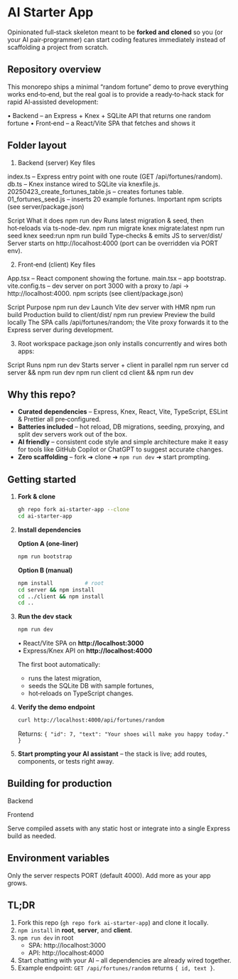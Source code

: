 # AI Starter App

Opinionated full‑stack skeleton meant to be **forked and cloned** so you (or your AI pair‑programmer) can start coding features immediately instead of scaffolding a project from scratch.

## Repository overview
This monorepo ships a minimal “random fortune” demo to prove everything works end‑to‑end, but the real goal is to provide a ready‑to‑hack stack for rapid AI‑assisted development:

• Backend – an Express + Knex + SQLite API that returns one random fortune
• Front‑end – a React/Vite SPA that fetches and shows it

## Folder layout

1. Backend (server)
Key files

index.ts – Express entry point with one route (GET /api/fortunes/random).
db.ts – Knex instance wired to SQLite via knexfile.js.
20250423_create_fortunes_table.js – creates fortunes table.
01_fortunes_seed.js – inserts 20 example fortunes.
Important npm scripts (see server/package.json)

Script	What it does
npm run dev	Runs latest migration & seed, then hot‑reloads via ts-node-dev.
npm run migrate	knex migrate:latest
npm run seed	knex seed:run
npm run build	Type‑checks & emits JS to server/dist/
Server starts on http://localhost:4000 (port can be overridden via PORT env).

2. Front‑end (client)
Key files

App.tsx – React component showing the fortune.
main.tsx – app bootstrap.
vite.config.ts – dev server on port 3000 with a proxy to /api → http://localhost:4000.
npm scripts (see client/package.json)

Script	Purpose
npm run dev	Launch Vite dev server with HMR
npm run build	Production build to client/dist/
npm run preview	Preview the build locally
The SPA calls /api/fortunes/random; the Vite proxy forwards it to the Express server during development.

3. Root workspace
package.json only installs concurrently and wires both apps:

Script	Runs
npm run dev	Starts server + client in parallel
npm run server	cd server && npm run dev
npm run client	cd client && npm run dev
## Why this repo?
* **Curated dependencies** – Express, Knex, React, Vite, TypeScript, ESLint & Prettier all pre‑configured.  
* **Batteries included** – hot reload, DB migrations, seeding, proxying, and split dev servers work out of the box.  
* **AI friendly** – consistent code style and simple architecture make it easy for tools like GitHub Copilot or ChatGPT to suggest accurate changes.  
* **Zero scaffolding** – fork ➜ clone ➜ `npm run dev` ➜ start prompting.

## Getting started

1. **Fork & clone**
   ```bash
   gh repo fork ai-starter-app --clone
   cd ai-starter-app
   ```

2. **Install dependencies**

   **Option A (one‑liner)**  
   ```bash
   npm run bootstrap
   ```

   **Option B (manual)**  
   ```bash
   npm install          # root
   cd server && npm install
   cd ../client && npm install
   cd ..
   ```

3. **Run the dev stack**

   ```bash
   npm run dev
   ```

   • React/Vite SPA on **http://localhost:3000**  
   • Express/Knex API on **http://localhost:4000**

   The first boot automatically:
   * runs the latest migration,
   * seeds the SQLite DB with sample fortunes,
   * hot‑reloads on TypeScript changes.

4. **Verify the demo endpoint**

   ```bash
   curl http://localhost:4000/api/fortunes/random
   ```

   Returns: `{ "id": 7, "text": "Your shoes will make you happy today." }`

5. **Start prompting your AI assistant** – the stack is live; add routes, components, or tests right away.

## Building for production
Backend

Frontend

Serve compiled assets with any static host or integrate into a single Express build as needed.

## Environment variables
Only the server respects PORT (default 4000). Add more as your app grows.

## TL;DR
1. Fork this repo (`gh repo fork ai-starter-app`) and clone it locally.  
2. `npm install` in **root**, **server**, and **client**.  
3. `npm run dev` in root  
   * SPA: http://localhost:3000  
   * API: http://localhost:4000  
4. Start chatting with your AI – all dependencies are already wired together.  
5. Example endpoint: `GET /api/fortunes/random` returns `{ id, text }`.
